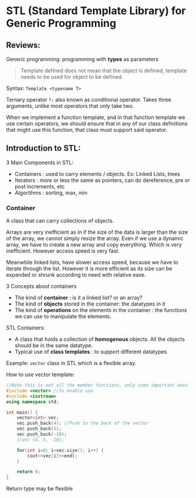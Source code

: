 # STL (Standard Template Library) for Generic Programming

## Reviews:

Generic programming: programming with **types** as parameters

> Template defined does not mean that the object is defined, template needs to be used for object to be defined.

Syntax: `Template <typename T>`

Ternary operator `?:` also known as conditional operator. Takes three arguments, unlike most operators that only take two.

When we implement a function template, and in that function template we use certain operators, we should ensure that in any of our class definitions that might use this function, that class must support said operator.

## Introduction to STL:

3 Main Components in STL:

- Containers : used to carry elements / objects. Ex: Linked Lists, trees
- Iterators : more or less the same as pointers, can do dereference, pre or post increments, etc
- Algorithms : sorting, max, min

### Container

A class that can carry collections of objects.

Arrays are very inefficient as in if the size of the data is larger than the size of the array, we cannot simply resize the array. Even if we use a dynamic array, we have to create a new array and copy everything. Which is very inefficient. However access speed is very fast.

Meanwhile linked lists, have slower access speed, because we have to iterate through the list. However it is more efficient as its size can be expanded or shrunk according to need with relative ease.

3 Concepts about containers

- The kind of **container** : is it a linked list? or an array?
- The kind of **objects** stored in the container: the datatypes in it
- The kind of **operations** on the elements in the container : the functions we can use to manipulate the elements.

STL Containers:

- A class that holds a collection of **homogenous** objects. All the objects should be in the same datatype.
- Typical use of **class templates** : to support different datatypes

Example: `vector` class in STL which is a flexible array.

How to use vector template:

```c++
//Note this is not all the member functions, only some important ones
#include <vector> //To enable use
#include <iostream>
using namespace std;

int main() {
    vector<int> vec;
    vec.push_back(4); //Push to the back of the vector
    vec.push_back(5);
    vec.push_back(-10);
    //vec {4, 5, -10};

    for(int i=0; i<vec.size(); i++) {
        cout<<vec[i]<<endl;
    }

    return 0;
}
```

Return type may be flexible
